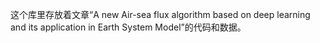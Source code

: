 这个库里存放着文章“A new Air-sea flux algorithm based on deep learning and its application in Earth System Model”的代码和数据。
